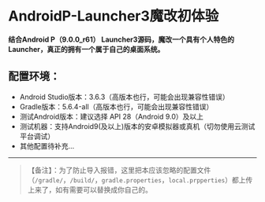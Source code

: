 # AndroidP-Launcher3魔改初体验

**结合Android P（9.0.0_r61） Launcher3源码，魔改一个具有个人特色的Launcher，真正的拥有一个属于自己的桌面系统。**

## 配置环境：

* Android Studio版本：3.6.3（高版本也行，可能会出现兼容性错误）
* Gradle版本：5.6.4-all（高版本也行，可能会出现兼容性错误）
* 测试Android版本：建议选择 API 28（Android 9.0）及以上
* 测试机器：支持Android9(及以上)版本的安卓模拟器或真机（切勿使用云测试平台调试）
* 其他配置待补充...

----

> 【备注】：为了防止导入报错，这里把本应该忽略的配置文件（`/gradle/`，`/build/`，`gradle.properties`，`local.prpperties`）都上传上来了，如有需要可以替换成你自己的。